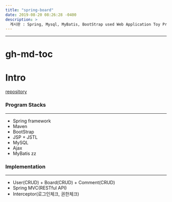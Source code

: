 ```yaml
---
title: "spring-board"
date: 2019-08-20 08:26:28 -0400
description: >
  게시판 : Spring, Mysql, MyBatis, BootStrap used Web Application Toy Project
---
```

---

gh-md-toc
=========

Intro
=====

 [repository]

### Program Stacks
---

* Spring framework
* Maven
* BootStrap
* JSP + JSTL
* MySQL
* Ajax
* MyBatis
zz
### Implementation
---

- User(CRUD) + Board(CRUD) + Comment(CRUD)
- Spring MVC(RESTful API)
- Interceptor(로그인체크, 권한체크)

[repository]: https://github.com/blackjayH/spring-board
